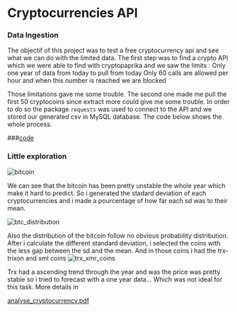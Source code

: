 # Cryptocurrencies API

### Data Ingestion

The objectif of this project was to test a free cryptocurrency api and see what we can do with the limited data.
The first step was to find a crypto API which we were able to find with cryptopaprika and we saw the limits :
    Only one year of data from today to pull from today
    Only 60 calls are allowed per hour and when this number is reached we are blocked

Those limitations gave me some trouble. The second one made me pull the first 50 cryptocoins since extract more could give me some trouble. In order to do so the package `requests` was used to connect to the API and we stored our generated csv in MySQL database. The code below shows the whole process.

###[code](https://github.com/WilliamBak6/WilliamBak6.github.io/blob/first_branch/biwillads/data-ingestion/cryptodata/crytocurrency.py)


### Little exploration

![bitcoin](https://github.com/user-attachments/assets/517957e9-c4c7-4b8c-bbe7-97a0e7112d0c)

We can see that the bitcoin has been pretty unstable the whole year which make it hard to predict. So i generated the stadard deviation of each cryptocurrencies and i made a pourcentage of how far each sd was to their mean.

![btc_distribution](https://github.com/user-attachments/assets/9ed451a7-a547-46b1-a481-d3be867e0b65)

Also the distribution of the bitcoin follow no obvious probability distribution. 
After i calculate the different standard deviation, i selected the coins with the less gap between the sd and the mean. And in those coins i had the trx-trixon and xml coins
![trx_xmr_coins](https://github.com/user-attachments/assets/09c652b5-1d5d-40c8-b262-077de8d7deea)

Trx had a ascending trend through the year and was the price was pretty stable so i tried to forecast with a one year data... Which was not ideal for this task. More details in 


[analyse_cryptocurrency.pdf](https://github.com/user-attachments/files/17509283/analyse_cryptocurrency.pdf)


